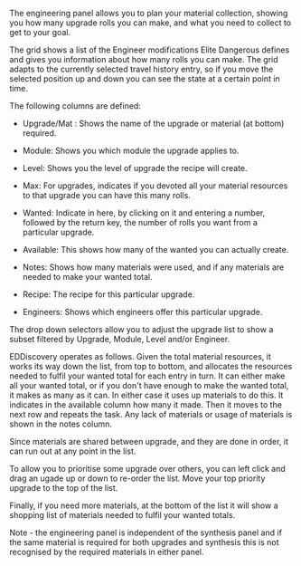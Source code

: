 The engineering panel allows you to plan your material collection, showing you how many upgrade rolls you can make, and what you need to collect to get to your goal.

The grid shows a list of the Engineer modifications Elite Dangerous defines and gives you information about how many rolls you can make. The grid adapts to the currently selected travel history entry, so if you move the selected position up and down you can see the state at a certain point in time.

The following columns are defined:

 * Upgrade/Mat : Shows the name of the upgrade or material (at bottom) required.

 * Module: Shows you which module the upgrade applies to.

 * Level: Shows you the level of upgrade the recipe will create.

 * Max: For upgrades, indicates if you devoted all your material resources to that upgrade you can have this many rolls.

 * Wanted: Indicate in here, by clicking on it and entering a number, followed by the return key, the number of rolls you want from a particular upgrade.

 * Available: This shows how many of the wanted you can actually create.

 * Notes: Shows how many materials were used, and if any materials are needed to make your wanted total.

 * Recipe: The recipe for this particular upgrade.

 * Engineers: Shows which engineers offer this particular upgrade.

The drop down selectors allow you to adjust the upgrade list to show a subset filtered by Upgrade, Module, Level and/or Engineer.

EDDiscovery operates as follows. Given the total material resources, it works its way down the list, from top to bottom, and allocates the resources needed to fulfil your wanted total for each entry in turn. It can either make all your wanted total, or if you don't have enough to make the wanted total, it makes as many as it can. In either case it uses up materials to do this. It indicates in the available column how many it made. Then it moves to the next row and repeats the task. Any lack of materials or usage of materials is shown in the notes column.

Since materials are shared between upgrade, and they are done in order, it can run out at any point in the list.

To allow you to prioritise some upgrade over others, you can left click and drag an ugade up or down to re-order the list. Move your top priority upgrade to the top of the list.

Finally, if you need more materials, at the bottom of the list it will show a shopping list of materials needed to fulfil your wanted totals.

Note - the engineering panel is independent of the synthesis panel and if the same material is required for both upgrades and synthesis this is not recognised by the required materials in either panel.